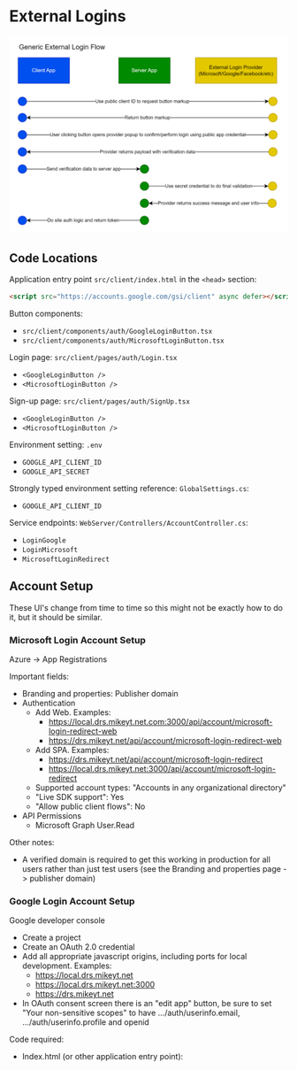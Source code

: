 # External Logins

![Generic External Login Flow](./images/ExternalLoginFlow.png)

## Code Locations

Application entry point `src/client/index.html` in the `<head>` section:

```html
<script src="https://accounts.google.com/gsi/client" async defer></script>
```

Button components:

- `src/client/components/auth/GoogleLoginButton.tsx`
- `src/client/components/auth/MicrosoftLoginButton.tsx`

Login page: `src/client/pages/auth/Login.tsx`

- `<GoogleLoginButton />`
- `<MicrosoftLoginButton />`

Sign-up page: `src/client/pages/auth/SignUp.tsx`

- `<GoogleLoginButton />`
- `<MicrosoftLoginButton />`

Environment setting: `.env`

- `GOOGLE_API_CLIENT_ID`
- `GOOGLE_API_SECRET`

Strongly typed environment setting reference: `GlobalSettings.cs`:

- `GOOGLE_API_CLIENT_ID`

Service endpoints: `WebServer/Controllers/AccountController.cs`:

- `LoginGoogle`
- `LoginMicrosoft`
- `MicrosoftLoginRedirect`

## Account Setup

These UI's change from time to time so this might not be exactly how to do it, but it should be similar.

### Microsoft Login Account Setup

Azure -> App Registrations

Important fields:

- Branding and properties: Publisher domain
- Authentication
  - Add Web. Examples:
    - https://local.drs.mikeyt.net.com:3000/api/account/microsoft-login-redirect-web
    - https://drs.mikeyt.net/api/account/microsoft-login-redirect-web
  - Add SPA. Examples:
    - https://drs.mikeyt.net/api/account/microsoft-login-redirect
    - https://local.drs.mikeyt.net:3000/api/account/microsoft-login-redirect
  - Supported account types: "Accounts in any organizational directory"
  - "Live SDK support": Yes
  - "Allow public client flows": No
- API Permissions
  - Microsoft Graph User.Read

Other notes:

- A verified domain is required to get this working in production for all users rather than just test users (see the Branding and properties page -> publisher domain)

### Google Login Account Setup

Google developer console

- Create a project
- Create an OAuth 2.0 credential
- Add all appropriate javascript origins, including ports for local development. Examples:
  - https://local.drs.mikeyt.net
  - https://local.drs.mikeyt.net:3000
  - https://drs.mikeyt.net
- In OAuth consent screen there is an "edit app" button, be sure to set "Your non-sensitive scopes" to have .../auth/userinfo.email, .../auth/userinfo.profile and openid

Code required:

- Index.html (or other application entry point): <script src="https://accounts.google.com/gsi/client" async defer></script>
